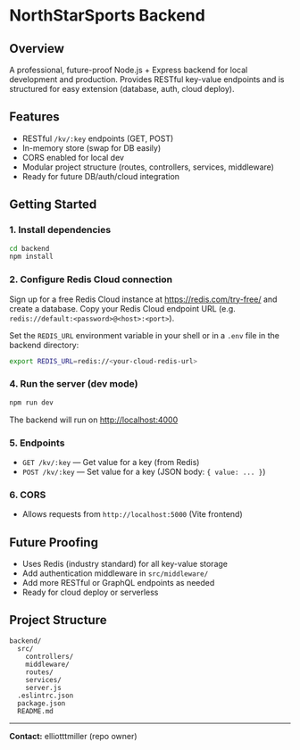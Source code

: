 # NorthStarSports Backend

## Overview
A professional, future-proof Node.js + Express backend for local development and production. Provides RESTful key-value endpoints and is structured for easy extension (database, auth, cloud deploy).

## Features
- RESTful `/kv/:key` endpoints (GET, POST)
- In-memory store (swap for DB easily)
- CORS enabled for local dev
- Modular project structure (routes, controllers, services, middleware)
- Ready for future DB/auth/cloud integration


## Getting Started

### 1. Install dependencies
```sh
cd backend
npm install
```


### 2. Configure Redis Cloud connection
Sign up for a free Redis Cloud instance at https://redis.com/try-free/ and create a database.
Copy your Redis Cloud endpoint URL (e.g. `redis://default:<password>@<host>:<port>`).

Set the `REDIS_URL` environment variable in your shell or in a `.env` file in the backend directory:
```sh
export REDIS_URL=redis://<your-cloud-redis-url>
```

### 4. Run the server (dev mode)
```sh
npm run dev
```
The backend will run on [http://localhost:4000](http://localhost:4000)

### 5. Endpoints
- `GET /kv/:key` — Get value for a key (from Redis)
- `POST /kv/:key` — Set value for a key (JSON body: `{ value: ... }`)

### 6. CORS
- Allows requests from `http://localhost:5000` (Vite frontend)


## Future Proofing
- Uses Redis (industry standard) for all key-value storage
- Add authentication middleware in `src/middleware/`
- Add more RESTful or GraphQL endpoints as needed
- Ready for cloud deploy or serverless

## Project Structure
```
backend/
  src/
    controllers/
    middleware/
    routes/
    services/
    server.js
  .eslintrc.json
  package.json
  README.md
```

---

**Contact:** elliotttmiller (repo owner)
